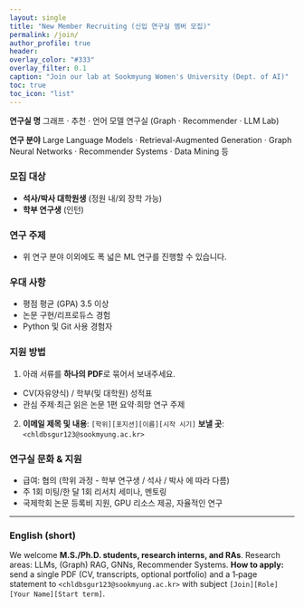 ```yaml
---
layout: single
title: "New Member Recruiting (신입 연구실 멤버 모집)"
permalink: /join/
author_profile: true
header:
overlay_color: "#333"
overlay_filter: 0.1
caption: "Join our lab at Sookmyung Women's University (Dept. of AI)"
toc: true
toc_icon: "list"
---
```


**연구실 명**
 그래프 · 추천 · 언어 모델 연구실 (Graph · Recommender · LLM Lab)

**연구 분야**
 Large Language Models · Retrieval-Augmented Generation · Graph Neural Networks · Recommender Systems · Data Mining 등


### 모집 대상
- **석사/박사 대학원생** (정원 내/외 장학 가능)
- **학부 연구생** (인턴)


### 연구 주제
- 위 연구 분야 이외에도 폭 넓은 ML 연구를 진행할 수 있습니다.


### 우대 사항
- 평점 평균 (GPA) 3.5 이상
- 논문 구현/리프로듀스 경험
- Python 및 Git 사용 경험자


### 지원 방법
1) 아래 서류를 **하나의 PDF**로 묶어서 보내주세요.
- CV(자유양식) / 학부(및 대학원) 성적표
- 관심 주제·최근 읽은 논문 1편 요약·희망 연구 주제
  
2) **이메일 제목 및 내용**: `[학위][포지션][이름][시작 시기]`
**보낼 곳**: `<chldbsgur123@sookmyung.ac.kr>`


### 연구실 문화 & 지원
- 급여: 협의 (학위 과정 - 학부 연구생 / 석사 / 박사 에 따라 다름)
- 주 1회 미팅/한 달 1회 리서치 세미나, 멘토링
- 국제학회 논문 등록비 지원, GPU 리소스 제공, 자율적인 연구



---


### English (short)
We welcome **M.S./Ph.D. students, research interns, and RAs**. Research areas: LLMs, (Graph) RAG, GNNs, Recommender Systems.
**How to apply:** send a single PDF (CV, transcripts, optional portfolio) and a 1‑page statement to `<chldbsgur123@sookmyung.ac.kr>` with subject `[Join][Role][Your Name][Start term]`.
